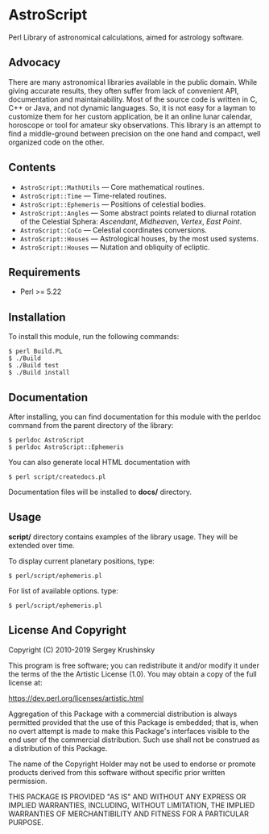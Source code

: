 # AstroScript

Perl Library of astronomical calculations, aimed for astrology software.

## Advocacy

There are many astronomical libraries available in the public domain. While
giving accurate results, they often suffer from lack of convenient API,
documentation and maintainability. Most of the source code is written in C, C++
or Java, and not dynamic languages. So, it is not easy for a layman to customize
them for her custom application, be it an online lunar calendar, horoscope or
tool for amateur sky observations. This library is an attempt to find a
middle-ground between precision on the one hand and compact, well organized
code on the other.

## Contents

* `AstroScript::MathUtils` — Core mathematical routines.
* `AstroScript::Time` — Time-related routines.
* `AstroScript::Ephemeris` — Positions of celestial bodies.
* `AstroScript::Angles` — Some abstract points related to diurnal rotation of the Celestial Sphera: *Ascendant*, *Midheaven*, *Vertex*, *East Point*.
* `AstroScript::CoCo` —  Celestial coordinates conversions.
* `AstroScript::Houses` —  Astrological houses, by the most used systems.
* `AstroScript::Houses` —  Nutation and obliquity of ecliptic.

## Requirements

* Perl >= 5.22

## Installation

To install this module, run the following commands:

```
$ perl Build.PL
$ ./Build
$ ./Build test
$ ./Build install
```

## Documentation

After installing, you can find documentation for this module with the
perldoc command from the parent directory of the library:

```
$ perldoc AstroScript
$ perldoc AstroScript::Ephemeris

```

You can also generate local HTML documentation with

```
$ perl script/createdocs.pl
```

Documentation files will be installed to **docs/** directory.

## Usage

**script/** directory contains examples of the library usage. They will be
extended over time.

To display current planetary positions, type:

```
$ perl/script/ephemeris.pl
```

For list of available options. type:

```
$ perl/script/ephemeris.pl
```

## License And Copyright

Copyright (C) 2010-2019 Sergey Krushinsky

This program is free software; you can redistribute it and/or modify it
under the terms of the the Artistic License (1.0). You may obtain a
copy of the full license at:

https://dev.perl.org/licenses/artistic.html

Aggregation of this Package with a commercial distribution is always
permitted provided that the use of this Package is embedded; that is,
when no overt attempt is made to make this Package's interfaces visible
to the end user of the commercial distribution. Such use shall not be
construed as a distribution of this Package.

The name of the Copyright Holder may not be used to endorse or promote
products derived from this software without specific prior written
permission.

THIS PACKAGE IS PROVIDED "AS IS" AND WITHOUT ANY EXPRESS OR IMPLIED
WARRANTIES, INCLUDING, WITHOUT LIMITATION, THE IMPLIED WARRANTIES OF
MERCHANTIBILITY AND FITNESS FOR A PARTICULAR PURPOSE.
